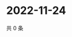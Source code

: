 # 2022-11-24

共 0 条

<!-- BEGIN WEIBO -->
<!-- 最后更新时间 Thu Nov 24 2022 06:14:21 GMT+0800 (China Standard Time) -->

<!-- END WEIBO -->
